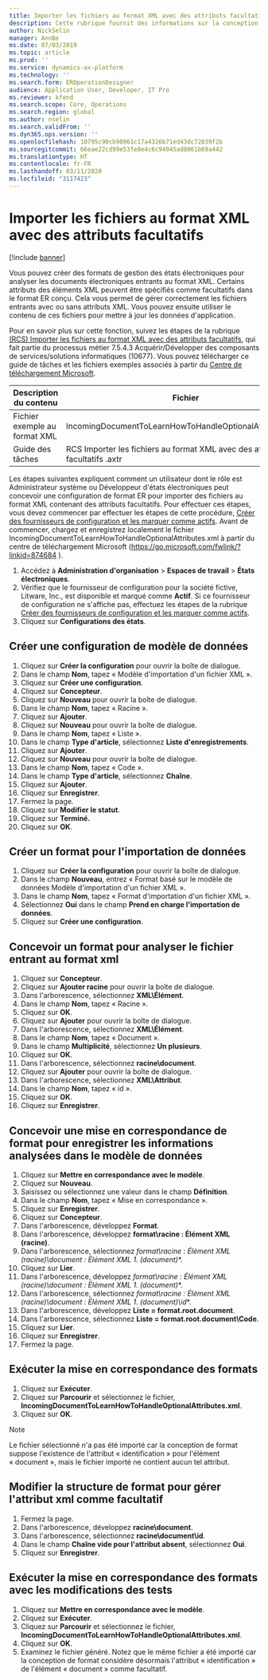 ```yaml
---
title: Importer les fichiers au format XML avec des attributs facultatifs
description: Cette rubrique fournit des informations sur la conception des formats ER qui spécifient les attributs XML permettant d'analyser les documents électroniques entrants au format XML.
author: NickSelin
manager: AnnBe
ms.date: 07/03/2019
ms.topic: article
ms.prod: ''
ms.service: dynamics-ax-platform
ms.technology: ''
ms.search.form: EROperationDesigner
audience: Application User, Developer, IT Pro
ms.reviewer: kfend
ms.search.scope: Core, Operations
ms.search.region: global
ms.author: nselin
ms.search.validFrom: ''
ms.dyn365.ops.version: ''
ms.openlocfilehash: 10795c90cb90961c17a4326b71ed43dc72039f2b
ms.sourcegitcommit: 66eae22cd99e53fe8e4c6c94945ad8061b69a442
ms.translationtype: HT
ms.contentlocale: fr-FR
ms.lasthandoff: 03/11/2020
ms.locfileid: "3117423"
---
```

# <a name="import-files-in-xml-format-with-optional-attributes"></a>Importer les fichiers au format XML avec des attributs facultatifs

[!include [banner](../includes/banner.md)]

Vous pouvez créer des formats de gestion des états électroniques pour analyser les documents électroniques entrants au format XML. Certains attributs des éléments XML peuvent être spécifiés comme facultatifs dans le format ER conçu. Cela vous permet de gérer correctement les fichiers entrants avec ou sans attributs XML. Vous pouvez ensuite utiliser le contenu de ces fichiers pour mettre à jour les données d'application.

Pour en savoir plus sur cette fonction, suivez les étapes de la rubrique [(RCS) Importer les fichiers au format XML avec des attributs facultatifs](tasks/import-files-xml-format-optional-attributes.md), qui fait partie du processus métier 7.5.4.3 Acquérir/Développer des composants de services/solutions informatiques (10677). Vous pouvez télécharger ce guide de tâches et les fichiers exemples associés à partir du [Centre de téléchargement Microsoft](https://go.microsoft.com/fwlink/?linkid=874684).


| Description du contenu       | Fichier                                                         |
|---------------------------|--------------------------------------------------------------|
| Fichier exemple au format XML | IncomingDocumentToLearnHowToHandleOptionalAttributes.xml     |
| Guide des tâches                | RCS Importer les fichiers au format XML avec des attributs facultatifs .axtr |


Les étapes suivantes expliquent comment un utilisateur dont le rôle est Administrateur système ou Développeur d'états électroniques peut concevoir une configuration de format ER pour importer des fichiers au format XML contenant des attributs facultatifs. Pour effectuer ces étapes, vous devez commencer par effectuer les étapes de cette procédure, [Créer des fournisseurs de configuration et les marquer comme actifs](tasks/er-configuration-provider-mark-it-active-2016-11.md). Avant de commencer, chargez et enregistrez localement le fichier IncomingDocumentToLearnHowToHandleOptionalAttributes.xml à partir du centre de téléchargement Microsoft (https://go.microsoft.com/fwlink/?linkid=874684 ).

1. Accédez à **Administration d'organisation** > **Espaces de travail** > **États électroniques**.
2. Vérifiez que le fournisseur de configuration pour la société fictive, Litware, Inc., est disponible et marqué comme **Actif**. Si ce fournisseur de configuration ne s'affiche pas, effectuez les étapes de la rubrique [Créer des fournisseurs de configuration et les marquer comme actifs](tasks/er-configuration-provider-mark-it-active-2016-11.md).
3. Cliquez sur **Configurations des états**.

## <a name="create-a-new-data-model-configuration"></a>Créer une configuration de modèle de données
1. Cliquez sur **Créer la configuration** pour ouvrir la boîte de dialogue.
2. Dans le champ **Nom**, tapez « Modèle d'importation d'un fichier XML ».
3. Cliquez sur **Créer une configuration**.
4. Cliquez sur **Concepteur**.
5. Cliquez sur **Nouveau** pour ouvrir la boîte de dialogue.
6. Dans le champ **Nom**, tapez « Racine ».
7. Cliquez sur **Ajouter**.
8. Cliquez sur **Nouveau** pour ouvrir la boîte de dialogue.
9. Dans le champ **Nom**, tapez « Liste ».
10.    Dans le champ **Type d'article**, sélectionnez **Liste d'enregistrements**.
11.    Cliquez sur **Ajouter**.
12.    Cliquez sur **Nouveau** pour ouvrir la boîte de dialogue.
13.    Dans le champ **Nom**, tapez « Code ».
14.    Dans le champ **Type d'article**, sélectionnez **Chaîne**.
15.    Cliquez sur **Ajouter**.
16.    Cliquez sur **Enregistrer**.
17.    Fermez la page.
18.    Cliquez sur **Modifier le statut**.
19.    Cliquez sur **Terminé.**
20.    Cliquez sur **OK**.

## <a name="create-a-format-for-data-import"></a>Créer un format pour l'importation de données
1. Cliquez sur **Créer la configuration** pour ouvrir la boîte de dialogue.
2. Dans le champ **Nouveau**, entrez « Format basé sur le modèle de données Modèle d'importation d'un fichier XML ».
3. Dans le champ **Nom**, tapez « Format d'importation d'un fichier XML ». 
4. Sélectionnez **Oui** dans le champ **Prend en charge l'importation de données**.
5. Cliquez sur **Créer une configuration**.

## <a name="design-a-format-to-parse-incoming-file-in-xml-format"></a>Concevoir un format pour analyser le fichier entrant au format xml
1. Cliquez sur **Concepteur**.
2. Cliquez sur **Ajouter racine** pour ouvrir la boîte de dialogue.
3. Dans l'arborescence, sélectionnez **XML\Élément**.
4. Dans le champ **Nom**, tapez « Racine ».
5. Cliquez sur **OK**.
6. Cliquez sur **Ajouter** pour ouvrir la boîte de dialogue.
7. Dans l'arborescence, sélectionnez **XML\Élément**.
8. Dans le champ **Nom**, tapez « Document ».
9. Dans le champ **Multiplicité**, sélectionnez **Un plusieurs**.
10.    Cliquez sur **OK**.
11.    Dans l'arborescence, sélectionnez **racine\document**.
12.    Cliquez sur **Ajouter** pour ouvrir la boîte de dialogue.
13.    Dans l'arborescence, sélectionnez **XML\Attribut**.
14.    Dans le champ **Nom**, tapez « id ».
15.    Cliquez sur **OK**.
16.    Cliquez sur **Enregistrer**.

## <a name="design-a-format-mapping-to-save-parsed-information-to-data-model"></a>Concevoir une mise en correspondance de format pour enregistrer les informations analysées dans le modèle de données
1.    Cliquez sur **Mettre en correspondance avec le modèle**.
2.    Cliquez sur **Nouveau**.
3.    Saisissez ou sélectionnez une valeur dans le champ **Définition**.
4.    Dans le champ **Nom**, tapez « Mise en correspondance ».
5.    Cliquez sur **Enregistrer**.
6.    Cliquez sur **Concepteur**.
7.    Dans l'arborescence, développez **Format**.
8.    Dans l'arborescence, développez **format\racine : Élément XML (racine)**.
9.    Dans l'arborescence, sélectionnez **format\racine : Élément XML (racine)\document : Élément XML 1.* (document)**.
10.    Cliquez sur **Lier**.
11.    Dans l'arborescence, développez **format\racine : Élément XML (racine)\document : Élément XML 1.* (document)**.
12.    Dans l'arborescence, sélectionnez **format\racine : Élément XML (racine)\document : Élément XML 1.* (document)\id**.
13.    Dans l'arborescence, développez **Liste = format.root.document**.
14.    Dans l'arborescence, sélectionnez **Liste = format.root.document\Code**.
15.    Cliquez sur **Lier**.
16.    Cliquez sur **Enregistrer**.
17.    Fermez la page.

## <a name="run-format-mapping"></a>Exécuter la mise en correspondance des formats
1. Cliquez sur **Exécuter**.
2. Cliquez sur **Parcourir** et sélectionnez le fichier, **IncomingDocumentToLearnHowToHandleOptionalAttributes.xml**.
3. Cliquez sur **OK**.

> [!NOTE]
> Le fichier sélectionné n'a pas été importé car la conception de format suppose l'existence de l'attribut « identification » pour l'élément « document », mais le fichier importé ne contient aucun tel attribut.

## <a name="modify-format-structure-to-handle-xml-attribute-as-optional"></a>Modifier la structure de format pour gérer l'attribut xml comme facultatif
1. Fermez la page.
2. Dans l'arborescence, développez **racine\document**.
3. Dans l'arborescence, sélectionnez **racine\document\id**.
4. Dans le champ **Chaîne vide pour l'attribut absent**, sélectionnez **Oui**.
5. Cliquez sur **Enregistrer**.

## <a name="run-format-mapping-to-test-changes"></a>Exécuter la mise en correspondance des formats avec les modifications des tests
1. Cliquez sur **Mettre en correspondance avec le modèle**.
2. Cliquez sur **Exécuter**.
3. Cliquez sur **Parcourir** et sélectionnez le fichier, **IncomingDocumentToLearnHowToHandleOptionalAttributes.xml**.
4. Cliquez sur **OK**.
5. Examinez le fichier généré. Notez que le même fichier a été importé car la conception de format considère désormais l'attribut « identification » de l'élément « document » comme facultatif.
